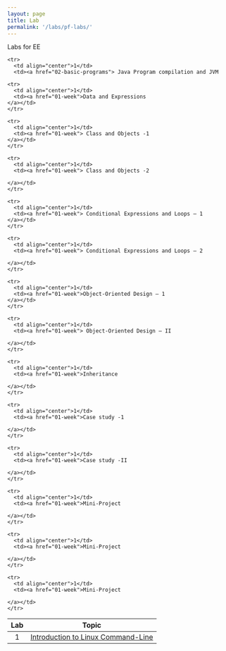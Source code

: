 ```yaml
---
layout: page
title: Lab
permalink: '/labs/pf-labs/'
---
```




Labs for EE

<table>
  <thead>
    <tr>
      <th>Lab</th>
      <th>Topic</th>
    </tr>
  </thead>
  <tbody>
    <tr>
      <td align="center">1</td>
      <td><a href="01-shell-basics">Introduction to Linux Command-Line
</a></td>
    </tr>

    <tr>
      <td align="center">1</td>
      <td><a href="02-basic-programs"> Java Program compilation and JVM
</a></td>
    </tr>

    <tr>
      <td align="center">1</td>
      <td><a href="01-week">Data and Expressions
    </a></td>
    </tr>

    <tr>
      <td align="center">1</td>
      <td><a href="01-week"> Class and Objects -1
    </a></td>
    </tr>

    <tr>
      <td align="center">1</td>
      <td><a href="01-week"> Class and Objects -2

    </a></td>
    </tr>

    <tr>
      <td align="center">1</td>
      <td><a href="01-week"> Conditional Expressions and Loops – 1
    </a></td>
    </tr>

    <tr>
      <td align="center">1</td>
      <td><a href="01-week"> Conditional Expressions and Loops – 2

    </a></td>
    </tr>

    <tr>
      <td align="center">1</td>
      <td><a href="01-week">Object-Oriented Design – 1
    </a></td>
    </tr>

    <tr>
      <td align="center">1</td>
      <td><a href="01-week"> Object-Oriented Design – II

    </a></td>
    </tr>

    <tr>
      <td align="center">1</td>
      <td><a href="01-week">Inheritance

    </a></td>
    </tr>

    <tr>
      <td align="center">1</td>
      <td><a href="01-week">Case study -1

    </a></td>
    </tr>

    <tr>
      <td align="center">1</td>
      <td><a href="01-week">Case study -II

    </a></td>
    </tr>

    <tr>
      <td align="center">1</td>
      <td><a href="01-week">Mini-Project

    </a></td>
    </tr>

    <tr>
      <td align="center">1</td>
      <td><a href="01-week">Mini-Project

    </a></td>
    </tr>

    <tr>
      <td align="center">1</td>
      <td><a href="01-week">Mini-Project

    </a></td>
    </tr>


  </tbody>
</table>
